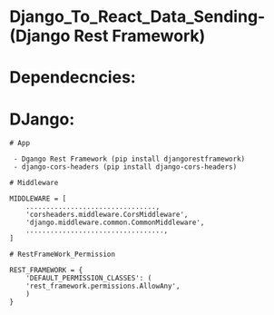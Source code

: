# Django_To_React_Data_Sending-(Django Rest Framework)

# Dependecncies:


# DJango:

    # App

     - Dgango Rest Framework (pip install djangorestframework)
     - django-cors-headers (pip install django-cors-headers)

    # Middleware

    MIDDLEWARE = [
        ................................,
        'corsheaders.middleware.CorsMiddleware',
        'django.middleware.common.CommonMiddleware',
        ..................................,
    ]

    # RestFrameWork_Permission

    REST_FRAMEWORK = {
        'DEFAULT_PERMISSION_CLASSES': (
        'rest_framework.permissions.AllowAny',
        )
    }
